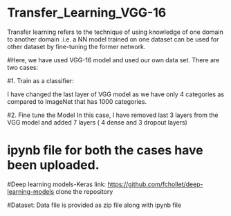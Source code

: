 # Transfer_Learning_VGG-16

Transfer learning refers to the technique of using knowledge of one domain to another domain .i.e. a NN model trained on one dataset can be used for other dataset by fine-tuning the former network.

#Here, we have used VGG-16 model and used our own data set. There are two cases:

#1. Train as a classifier:

I have changed the last layer of VGG model as we have only 4 categories as compared to ImageNet that has 1000 categories.

#2. Fine tune the Model
In this case, I have removed last 3 layers from the  VGG model and added 7 layers ( 4 dense and 3 dropout layers)

# ipynb file for both the cases have been uploaded.

#Deep learning models-Keras link:
https://github.com/fchollet/deep-learning-models 
clone the repository

#Dataset:
Data file is provided as zip file along with ipynb file
